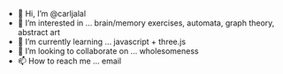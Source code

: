 - 👋 Hi, I’m @carljalal
- 👀 I’m interested in ... brain/memory exercises, automata, graph theory, abstract art
- 🌱 I’m currently learning ... javascript + three.js
- 💞️ I’m looking to collaborate on ... wholesomeness
- 📫 How to reach me ... email

<!---
carljalal/carljalal is a ✨ special ✨ repository because its `README.md` (this file) appears on your GitHub profile.
You can click the Preview link to take a look at your changes.
--->
